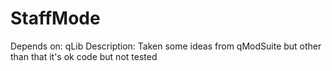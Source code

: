 # StaffMode
Depends on: qLib
Description: Taken some ideas from qModSuite but other than that it's ok code but not tested
